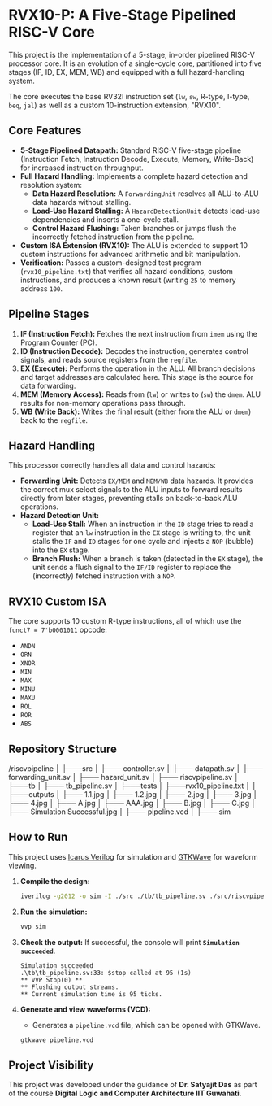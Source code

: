 # RVX10-P: A Five-Stage Pipelined RISC-V Core

This project is the implementation of a 5-stage, in-order pipelined RISC-V processor core. It is an evolution of a single-cycle core, partitioned into five stages (IF, ID, EX, MEM, WB) and equipped with a full hazard-handling system.

The core executes the base RV32I instruction set (`lw`, `sw`, R-type, I-type, `beq`, `jal`) as well as a custom 10-instruction extension, "RVX10".

## Core Features

* **5-Stage Pipelined Datapath:** Standard RISC-V five-stage pipeline (Instruction Fetch, Instruction Decode, Execute, Memory, Write-Back) for increased instruction throughput.
* **Full Hazard Handling:** Implements a complete hazard detection and resolution system:
    * **Data Hazard Resolution:** A `ForwardingUnit` resolves all ALU-to-ALU data hazards without stalling.
    * **Load-Use Hazard Stalling:** A `HazardDetectionUnit` detects load-use dependencies and inserts a one-cycle stall.
    * **Control Hazard Flushing:** Taken branches or jumps flush the incorrectly fetched instruction from the pipeline.
* **Custom ISA Extension (RVX10):** The ALU is extended to support 10 custom instructions for advanced arithmetic and bit manipulation.
* **Verification:** Passes a custom-designed test program (`rvx10_pipeline.txt`) that verifies all hazard conditions, custom instructions, and produces a known result (writing `25` to memory address `100`.

## Pipeline Stages



1.  **IF (Instruction Fetch):** Fetches the next instruction from `imem` using the Program Counter (PC).
2.  **ID (Instruction Decode):** Decodes the instruction, generates control signals, and reads source registers from the `regfile`.
3.  **EX (Execute):** Performs the operation in the ALU. All branch decisions and target addresses are calculated here. This stage is the source for data forwarding.
4.  **MEM (Memory Access):** Reads from (`lw`) or writes to (`sw`) the `dmem`. ALU results for non-memory operations pass through.
5.  **WB (Write Back):** Writes the final result (either from the ALU or `dmem`) back to the `regfile`.

## Hazard Handling

This processor correctly handles all data and control hazards:

* **Forwarding Unit:** Detects `EX/MEM` and `MEM/WB` data hazards. It provides the correct mux select signals to the ALU inputs to forward results directly from later stages, preventing stalls on back-to-back ALU operations.
* **Hazard Detection Unit:**
    * **Load-Use Stall:** When an instruction in the `ID` stage tries to read a register that an `lw` instruction in the `EX` stage is writing to, the unit stalls the `IF` and `ID` stages for one cycle and injects a `NOP` (bubble) into the `EX` stage.
    * **Branch Flush:** When a branch is taken (detected in the `EX` stage), the unit sends a flush signal to the `IF/ID` register to replace the (incorrectly) fetched instruction with a `NOP`.

## RVX10 Custom ISA

The core supports 10 custom R-type instructions, all of which use the `funct7 = 7'b0001011` opcode:

* `ANDN`
* `ORN`
* `XNOR`
* `MIN`
* `MAX`
* `MINU`
* `MAXU`
* `ROL`
* `ROR`
* `ABS`

## Repository Structure
/riscvpipeline
   │
   ├───src
   │      ├─── controller.sv
   │      ├─── datapath.sv
   │      ├─── forwarding_unit.sv
   │      ├─── hazard_unit.sv
   │      ├─── riscvpipeline.sv
   │
   ├───tb
   │      ├─── tb_pipeline.sv
   │
   ├───tests
   │      ├───rvx10_pipeline.txt
   │
   │
   ├───outputs
   │      ├─── 1.1.jpg
   │      ├─── 1.2.jpg
   │      ├─── 2.jpg
   │      ├─── 3.jpg
   │      ├─── 4.jpg
   │      ├─── A.jpg
   │      ├─── AAA.jpg
   │      ├─── B.jpg
   │      ├─── C.jpg
   │      ├─── Simulation Successful.jpg
   │
   ├─── pipeline.vcd
   │
   ├─── sim


## How to Run

This project uses [Icarus Verilog](https://github.com/steveicarus/iverilog) for simulation and [GTKWave](http://gtkwave.sourceforge.net/) for waveform viewing.

1.  **Compile the design:**
    ```sh
    iverilog -g2012 -o sim -I ./src ./tb/tb_pipeline.sv ./src/riscvpipeline.sv
    ```

2.  **Run the simulation:**
    ```sh
    vvp sim
    ```

3.  **Check the output:**
    If successful, the console will print **`Simulation succeeded`**.

    ```
    Simulation succeeded
    .\tb\tb_pipeline.sv:33: $stop called at 95 (1s)
    ** VVP Stop(0) **
    ** Flushing output streams.
    ** Current simulation time is 95 ticks.
    ```

4.  **Generate and view waveforms (VCD):**
    * Generates a `pipeline.vcd` file, which can be opened with GTKWave.
    ```sh
    gtkwave pipeline.vcd
    ```

## Project Visibility

This project was developed under the guidance of **Dr. Satyajit Das** as part of the course **Digital Logic and Computer Architecture 
IIT Guwahati**.